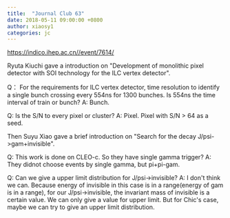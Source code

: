 ```yaml
---
title:  "Journal Club 63"
date: 2018-05-11 09:00:00 +0800
author: xiaosy1
categories: jc
---
```


<https://indico.ihep.ac.cn//event/7614/>


Ryuta Kiuchi gave a introduction on "Development of monolithic pixel detector with SOI technology for the ILC vertex 
detector". 


Q： For the requirements for ILC vertex detector, time resolution to identify a single bunch crossing every 554ns for 
1300 bunches. Is 554ns the time interval of train or bunch? 
A: Bunch.


Q: Is the S/N to every pixel or cluster?
A: Pixel. Pixel with S/N > 64 as a seed.



Then Suyu Xiao gave a brief introduction on "Search for the decay J/psi->gam+invisible". 


Q: This work is done on CLEO-c. So they have single gamma trigger?
A: They didnot choose events by single gamma, but pi+pi-gam.


Q: Can we give a upper limit distribution for J/psi->invisible?
A: I don't think we can. Because energy of invisible in this case is in a range(energy of gam is in a range), for our 
J/psi->invisible, the invariant mass of invisible is a certain value. We can only give a value for upper limit. 
But for Chic's case, maybe we can try to give an upper limit distribution.
